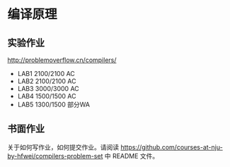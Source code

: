 # 编译原理

## 实验作业

http://problemoverflow.cn/compilers/

* LAB1 2100/2100 AC
* LAB2 2100/2100 AC
* LAB3 3000/3000 AC
* LAB4 1500/1500 AC
* LAB5 1300/1500 部分WA

## 书面作业

关于如何写作业，如何提交作业。请阅读 https://github.com/courses-at-nju-by-hfwei/compilers-problem-set 中 README 文件。